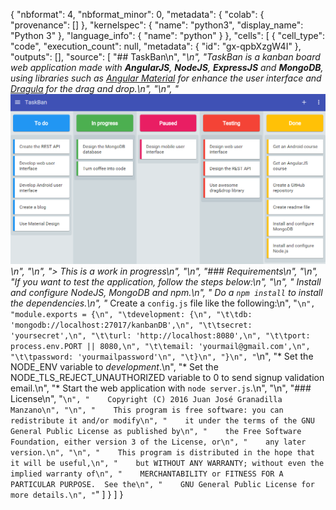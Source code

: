 {
  "nbformat": 4,
  "nbformat_minor": 0,
  "metadata": {
    "colab": {
      "provenance": []
    },
    "kernelspec": {
      "name": "python3",
      "display_name": "Python 3"
    },
    "language_info": {
      "name": "python"
    }
  },
  "cells": [
    {
      "cell_type": "code",
      "execution_count": null,
      "metadata": {
        "id": "gx-qpbXzgW4I"
      },
      "outputs": [],
      "source": [
        "## TaskBan\n",
        "***\n",
        "TaskBan is a kanban board web application made with **AngularJS**, **NodeJS**, **ExpressJS** and **MongoDB**, using libraries such as [*Angular Material*](https://material.angularjs.org/latest/) for enhance the user interface and [*Dragula*](http://bevacqua.github.io/angular-dragula/) for the drag and drop.\n",
        "\n",
        "![Application image](img/taskban.png)\n",
        "\n",
        "> This is a work in progress\n",
        "\n",
        "### Requirements\n",
        "\n",
        "If you want to test the application, follow the steps below:\n",
        "\n",
        "* Install and configure *NodeJS*, *MongoDB* and *npm*.\n",
        "* Do a ``npm install`` to install the dependencies.\n",
        "* Create a ``config.js`` file like the following:\n",
        "```\n",
        "module.exports = {\n",
        "\tdevelopment: {\n",
        "\t\tdb: 'mongodb://localhost:27017/kanbanDB',\n",
        "\t\tsecret: 'yoursecret',\n",
        "\t\turl: 'http://localhost:8080',\n",
        "\t\tport: process.env.PORT || 8080,\n",
        "\t\temail: 'yourmail@gmail.com',\n",
        "\t\tpassword: 'yourmailpassword'\n",
        "\t}\n",
        "}\n",
        "```\n",
        "* Set the NODE_ENV variable to *development*.\n",
        "* Set the NODE_TLS_REJECT_UNAUTHORIZED variable to 0 to send signup validation email.\n",
        "* Start the web application with ``node server.js``.\n",
        "\n",
        "### License\n",
        "```\n",
        "    Copyright (C) 2016 Juan José Granadilla Manzano\n",
        "\n",
        "    This program is free software: you can redistribute it and/or modify\n",
        "    it under the terms of the GNU General Public License as published by\n",
        "    the Free Software Foundation, either version 3 of the License, or\n",
        "    any later version.\n",
        "\n",
        "    This program is distributed in the hope that it will be useful,\n",
        "    but WITHOUT ANY WARRANTY; without even the implied warranty of\n",
        "    MERCHANTABILITY or FITNESS FOR A PARTICULAR PURPOSE.  See the\n",
        "    GNU General Public License for more details.\n",
        "```"
      ]
    }
  ]
}